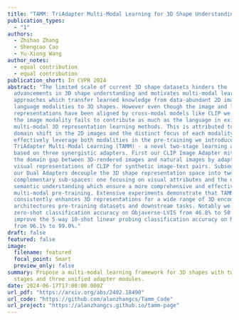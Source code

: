 ```yaml
---
title: "TAMM: TriAdapter Multi-Modal Learning for 3D Shape Understanding"
publication_types:
  - "1"
authors:
  - Zhihao Zhang
  - Shengcao Cao
  - Yu-Xiong Wang
author_notes:
  - equal contribution
  - equal contribution
publication_short: In CVPR 2024
abstract: "The limited scale of current 3D shape datasets hinders the
  advancements in 3D shape understanding and motivates multi-modal learning
  approaches which transfer learned knowledge from data-abundant 2D image and
  language modalities to 3D shapes. However even though the image and language
  representations have been aligned by cross-modal models like CLIP we find that
  the image modality fails to contribute as much as the language in existing
  multi-modal 3D representation learning methods. This is attributed to the
  domain shift in the 2D images and the distinct focus of each modality. To more
  effectively leverage both modalities in the pre-training we introduce
  TriAdapter Multi-Modal Learning (TAMM) - a novel two-stage learning approach
  based on three synergistic adapters. First our CLIP Image Adapter mitigates
  the domain gap between 3D-rendered images and natural images by adapting the
  visual representations of CLIP for synthetic image-text pairs. Subsequently
  our Dual Adapters decouple the 3D shape representation space into two
  complementary sub-spaces: one focusing on visual attributes and the other for
  semantic understanding which ensure a more comprehensive and effective
  multi-modal pre-training. Extensive experiments demonstrate that TAMM
  consistently enhances 3D representations for a wide range of 3D encoder
  architectures pre-training datasets and downstream tasks. Notably we boost the
  zero-shot classification accuracy on Objaverse-LVIS from 46.8% to 50.7% and
  improve the 5-way 10-shot linear probing classification accuracy on ModelNet40
  from 96.1% to 99.0%."
draft: false
featured: false
image:
  filename: featured
  focal_point: Smart
  preview_only: false
summary: Propose a multi-modal learning framework for 3D shapes with two learning
  stages and three unified adapter modules.
date: 2024-06-17T17:00:00.000Z
url_pdf: "https://arxiv.org/abs/2402.18490"
url_code: "https://github.com/alanzhangcs/Tamm_Code"
url_project: "https://alanzhangcs.github.io/tamm-page"
---
```

